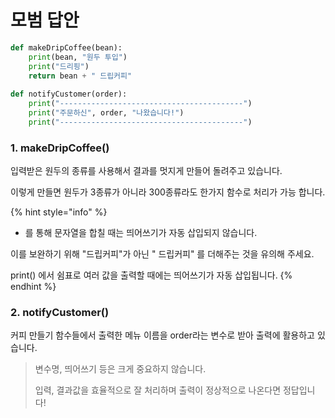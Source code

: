 # 모범 답안

```python
def makeDripCoffee(bean):
    print(bean, "원두 투입")
    print("드리핑")
    return bean + " 드립커피"
    
def notifyCustomer(order):
    print("-----------------------------------------")
    print("주문하신", order, "나왔습니다!")
    print("-----------------------------------------")
```



### 1. makeDripCoffee\(\)

입력받은 원두의 종류를 사용해서 결과를 멋지게 만들어 돌려주고 있습니다.

이렇게 만들면 원두가 3종류가 아니라 300종류라도 한가지 함수로 처리가 가능 합니다.

{% hint style="info" %}
+ 를 통해 문자열을 합칠 때는 띄어쓰기가 자동 삽입되지 않습니다.

이를 보완하기 위해 "드립커피"가 아닌 " 드립커피" 를 더해주는 것을 유의해 주세요.

print\(\) 에서 쉼표로 여러 값을 출력할 때에는 띄어쓰기가 자동 삽입됩니다.
{% endhint %}



### 2. notifyCustomer\(\)

커피 만들기 함수들에서 출력한 메뉴 이름을 order라는 변수로 받아 출력에 활용하고 있습니다.



> 변수명, 띄어쓰기 등은 크게 중요하지 않습니다.
>
> 입력, 결과값을 효율적으로 잘 처리하며 출력이 정상적으로 나온다면 정답입니다!

